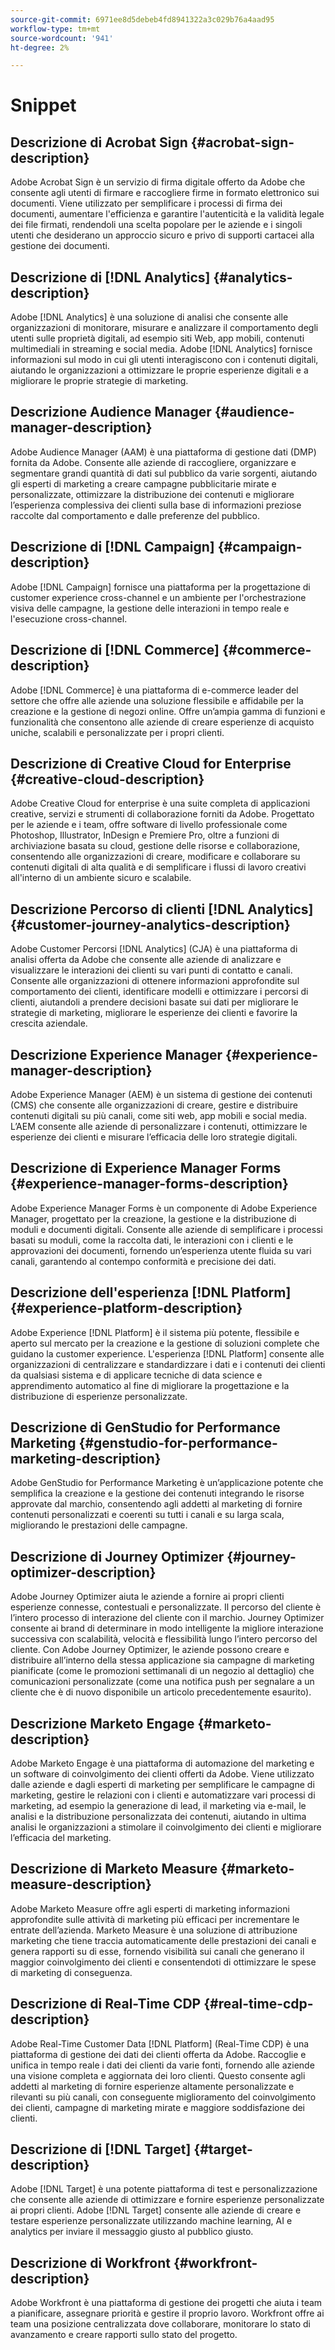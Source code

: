 ```yaml
---
source-git-commit: 6971ee8d5debeb4fd8941322a3c029b76a4aad95
workflow-type: tm+mt
source-wordcount: '941'
ht-degree: 2%

---
```

# Snippet

## Descrizione di Acrobat Sign {#acrobat-sign-description}

Adobe Acrobat Sign è un servizio di firma digitale offerto da Adobe che consente agli utenti di firmare e raccogliere firme in formato elettronico sui documenti. Viene utilizzato per semplificare i processi di firma dei documenti, aumentare l&#39;efficienza e garantire l&#39;autenticità e la validità legale dei file firmati, rendendoli una scelta popolare per le aziende e i singoli utenti che desiderano un approccio sicuro e privo di supporti cartacei alla gestione dei documenti.

## Descrizione di [!DNL Analytics] {#analytics-description}

Adobe [!DNL Analytics] è una soluzione di analisi che consente alle organizzazioni di monitorare, misurare e analizzare il comportamento degli utenti sulle proprietà digitali, ad esempio siti Web, app mobili, contenuti multimediali in streaming e social media. Adobe [!DNL Analytics] fornisce informazioni sul modo in cui gli utenti interagiscono con i contenuti digitali, aiutando le organizzazioni a ottimizzare le proprie esperienze digitali e a migliorare le proprie strategie di marketing.

## Descrizione Audience Manager {#audience-manager-description}

Adobe Audience Manager (AAM) è una piattaforma di gestione dati (DMP) fornita da Adobe. Consente alle aziende di raccogliere, organizzare e segmentare grandi quantità di dati sul pubblico da varie sorgenti, aiutando gli esperti di marketing a creare campagne pubblicitarie mirate e personalizzate, ottimizzare la distribuzione dei contenuti e migliorare l’esperienza complessiva dei clienti sulla base di informazioni preziose raccolte dal comportamento e dalle preferenze del pubblico.

## Descrizione di [!DNL Campaign] {#campaign-description}

Adobe [!DNL Campaign] fornisce una piattaforma per la progettazione di customer experience cross-channel e un ambiente per l&#39;orchestrazione visiva delle campagne, la gestione delle interazioni in tempo reale e l&#39;esecuzione cross-channel.

## Descrizione di [!DNL Commerce] {#commerce-description}

Adobe [!DNL Commerce] è una piattaforma di e-commerce leader del settore che offre alle aziende una soluzione flessibile e affidabile per la creazione e la gestione di negozi online. Offre un’ampia gamma di funzioni e funzionalità che consentono alle aziende di creare esperienze di acquisto uniche, scalabili e personalizzate per i propri clienti.

## Descrizione di Creative Cloud for Enterprise {#creative-cloud-description}

Adobe Creative Cloud for enterprise è una suite completa di applicazioni creative, servizi e strumenti di collaborazione forniti da Adobe. Progettato per le aziende e i team, offre software di livello professionale come Photoshop, Illustrator, InDesign e Premiere Pro, oltre a funzioni di archiviazione basata su cloud, gestione delle risorse e collaborazione, consentendo alle organizzazioni di creare, modificare e collaborare su contenuti digitali di alta qualità e di semplificare i flussi di lavoro creativi all&#39;interno di un ambiente sicuro e scalabile.

## Descrizione Percorso di clienti [!DNL Analytics] {#customer-journey-analytics-description}

Adobe Customer Percorsi [!DNL Analytics] (CJA) è una piattaforma di analisi offerta da Adobe che consente alle aziende di analizzare e visualizzare le interazioni dei clienti su vari punti di contatto e canali. Consente alle organizzazioni di ottenere informazioni approfondite sul comportamento dei clienti, identificare modelli e ottimizzare i percorsi di clienti, aiutandoli a prendere decisioni basate sui dati per migliorare le strategie di marketing, migliorare le esperienze dei clienti e favorire la crescita aziendale.

## Descrizione Experience Manager {#experience-manager-description}

Adobe Experience Manager (AEM) è un sistema di gestione dei contenuti (CMS) che consente alle organizzazioni di creare, gestire e distribuire contenuti digitali su più canali, come siti web, app mobili e social media. L’AEM consente alle aziende di personalizzare i contenuti, ottimizzare le esperienze dei clienti e misurare l’efficacia delle loro strategie digitali.

## Descrizione di Experience Manager Forms {#experience-manager-forms-description}

Adobe Experience Manager Forms è un componente di Adobe Experience Manager, progettato per la creazione, la gestione e la distribuzione di moduli e documenti digitali. Consente alle aziende di semplificare i processi basati su moduli, come la raccolta dati, le interazioni con i clienti e le approvazioni dei documenti, fornendo un’esperienza utente fluida su vari canali, garantendo al contempo conformità e precisione dei dati.

## Descrizione dell'esperienza [!DNL Platform] {#experience-platform-description}

Adobe Experience [!DNL Platform] è il sistema più potente, flessibile e aperto sul mercato per la creazione e la gestione di soluzioni complete che guidano la customer experience. L&#39;esperienza [!DNL Platform] consente alle organizzazioni di centralizzare e standardizzare i dati e i contenuti dei clienti da qualsiasi sistema e di applicare tecniche di data science e apprendimento automatico al fine di migliorare la progettazione e la distribuzione di esperienze personalizzate.


## Descrizione di GenStudio for Performance Marketing {#genstudio-for-performance-marketing-description}

Adobe GenStudio for Performance Marketing è un’applicazione potente che semplifica la creazione e la gestione dei contenuti integrando le risorse approvate dal marchio, consentendo agli addetti al marketing di fornire contenuti personalizzati e coerenti su tutti i canali e su larga scala, migliorando le prestazioni delle campagne.

## Descrizione di Journey Optimizer {#journey-optimizer-description}

Adobe Journey Optimizer aiuta le aziende a fornire ai propri clienti esperienze connesse, contestuali e personalizzate. Il percorso del cliente è l’intero processo di interazione del cliente con il marchio. Journey Optimizer consente ai brand di determinare in modo intelligente la migliore interazione successiva con scalabilità, velocità e flessibilità lungo l’intero percorso del cliente. Con Adobe Journey Optimizer, le aziende possono creare e distribuire all’interno della stessa applicazione sia campagne di marketing pianificate (come le promozioni settimanali di un negozio al dettaglio) che comunicazioni personalizzate (come una notifica push per segnalare a un cliente che è di nuovo disponibile un articolo precedentemente esaurito).

## Descrizione Marketo Engage {#marketo-description}

Adobe Marketo Engage è una piattaforma di automazione del marketing e un software di coinvolgimento dei clienti offerti da Adobe. Viene utilizzato dalle aziende e dagli esperti di marketing per semplificare le campagne di marketing, gestire le relazioni con i clienti e automatizzare vari processi di marketing, ad esempio la generazione di lead, il marketing via e-mail, le analisi e la distribuzione personalizzata dei contenuti, aiutando in ultima analisi le organizzazioni a stimolare il coinvolgimento dei clienti e migliorare l’efficacia del marketing.

## Descrizione di Marketo Measure {#marketo-measure-description}

Adobe Marketo Measure offre agli esperti di marketing informazioni approfondite sulle attività di marketing più efficaci per incrementare le entrate dell’azienda. Marketo Measure è una soluzione di attribuzione marketing che tiene traccia automaticamente delle prestazioni dei canali e genera rapporti su di esse, fornendo visibilità sui canali che generano il maggior coinvolgimento dei clienti e consentendoti di ottimizzare le spese di marketing di conseguenza.

## Descrizione di Real-Time CDP {#real-time-cdp-description}

Adobe Real-Time Customer Data [!DNL Platform] (Real-Time CDP) è una piattaforma di gestione dei dati dei clienti offerta da Adobe. Raccoglie e unifica in tempo reale i dati dei clienti da varie fonti, fornendo alle aziende una visione completa e aggiornata dei loro clienti. Questo consente agli addetti al marketing di fornire esperienze altamente personalizzate e rilevanti su più canali, con conseguente miglioramento del coinvolgimento dei clienti, campagne di marketing mirate e maggiore soddisfazione dei clienti.

## Descrizione di [!DNL Target] {#target-description}

Adobe [!DNL Target] è una potente piattaforma di test e personalizzazione che consente alle aziende di ottimizzare e fornire esperienze personalizzate ai propri clienti. Adobe [!DNL Target] consente alle aziende di creare e testare esperienze personalizzate utilizzando machine learning, AI e analytics per inviare il messaggio giusto al pubblico giusto.

## Descrizione di Workfront {#workfront-description}

Adobe Workfront è una piattaforma di gestione dei progetti che aiuta i team a pianificare, assegnare priorità e gestire il proprio lavoro. Workfront offre ai team una posizione centralizzata dove collaborare, monitorare lo stato di avanzamento e creare rapporti sullo stato del progetto.
